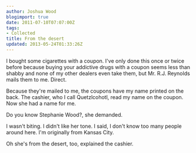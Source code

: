 ```yaml
---
author: Joshua Wood
blogimport: true
date: 2011-07-10T07:07:00Z
tags:
- Collected
title: From the desert
updated: 2013-05-24T01:33:26Z
---
```


I bought some cigarettes with a coupon. I've only done this once or twice before because buying your addictive drugs with a coupon seems less than shabby and none of my other dealers even take them, but Mr. R.J. Reynolds mails them to me. Direct.

Because they're mailed to me, the coupons have my name printed on the back. The cashier, who I call Quetzlcohotl, read my name on the coupon. Now she had a name for me.

Do you know Stephanie Wood?, she demanded.

I wasn't biting. I didn't like her tone. I said, I don't know too many people around here. I'm originally from Kansas City.

Oh she's from the desert, too, explained the cashier.
